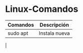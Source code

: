 # Linux-Comandos

| Comandos | Descripción |
|----------|-------------|
|sudo apt | Instala nueva|
|
